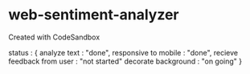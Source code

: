 # web-sentiment-analyzer
Created with CodeSandbox

status : {
    analyze text : "done",
    responsive to mobile : "done",
    recieve feedback from user : "not started"
    decorate background : "on going"
}